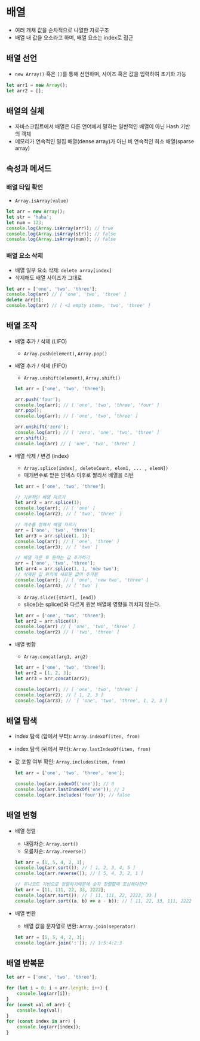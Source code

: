 # 배열

- 여러 개채 값을 순차적으로 나열한 자료구조
- 배열 내 값을 요소라고 하며, 배열 요소는 index로 접근

## 배열 선언

- `new Array()` 혹은 `[]`를 통해 선언하며, 사이즈 혹은 값을 입력하여 초기화 가능

```jsx
let arr1 = new Array();
let arr2 = [];
```

## 배열의 실체

- 자바스크립트에서 배열은 다른 언어에서 말하는 일반적인 배열이 아닌 Hash 기반의 객체
- 메모리가 연속적인 밀집 배열(dense array)가 아닌 비 연속적인 희소 배열(sparse array)

## 속성과 메서드

### 배열 타입 확인

- `Array.isArray(value)`

```jsx
let arr = new Array();
let str = 'haha';
let num = 123;
console.log(Array.isArray(arr)); // true
console.log(Array.isArray(str)); // false
console.log(Array.isArray(num)); // false
```

### 배열 요소 삭제

- 배열 일부 요소 삭제: `delete array[index]`
- 삭제해도 배열 사이즈가 그대로

```jsx
let arr = ['one', 'two', 'three'];
console.log(arr) // [ 'one', 'two', 'three' ]
delete arr[0];
console.log(arr) // [ <1 empty item>, 'two', 'three' ]
```

## 배열 조작

- 배열 추가 / 삭제 (LIFO)
    - `Array.push(element)`, `Array.pop()`
- 배열 추가 / 삭제 (FIFO)
    - `Array.unshift(element)`, `Array.shift()`
    
    ```jsx
    let arr = ['one', 'two', 'three'];
    
    arr.push('four');
    console.log(arr); // [ 'one', 'two', 'three', 'four' ]
    arr.pop();
    console.log(arr); // [ 'one', 'two', 'three' ]
    
    arr.unshift('zero');
    console.log(arr); // [ 'zero', 'one', 'two', 'three' ]
    arr.shift();
    console.log(arr) // [ 'one', 'two', 'three' ]
    ```
    
- 배열 삭제 / 변경 (index)
    - `Array.splice(index[, deleteCount, elem1, ... , elemN])`
    - 매개변수로 받은 인덱스 이후로 짤라서 배열을 리턴
    
    ```jsx
    let arr = ['one', 'two', 'three'];
    
    // 기본적인 배열 자르기
    let arr2 = arr.splice(1);
    console.log(arr); // [ 'one' ]
    console.log(arr2); // [ 'two', 'three' ] 
    
    // 개수를 정해서 배열 자르기
    arr = ['one', 'two', 'three'];
    let arr3 = arr.splice(1, 1);
    console.log(arr); // [ 'one', 'three' ]
    console.log(arr3); // [ 'two' ]
    
    // 배열 자른 후 원하는 값 추가하기
    arr = ['one', 'two', 'three'];
    let arr4 = arr.splice(1, 1, 'new two');
    // 삭제된 값 위치에 새로운 값이 추가됨
    console.log(arr); // [ 'one', 'new two', 'three' ]
    console.log(arr4); // [ 'two' ]
    ```
    
    - `Array.slice([start], [end])`
    - slice()는 splice()와 다르게 원본 배열에 영향을 끼치지 않는다.
    
    ```jsx
    let arr = ['one', 'two', 'three'];
    let arr2 = arr.slice(1);
    console.log(arr) // [ 'one', 'two', 'three' ]
    console.log(arr2) // [ 'two', 'three' ]
    ```
    
- 배열 병합
    - `Array.concat(arg1, arg2)`
    
    ```jsx
    let arr = ['one', 'two', 'three'];
    let arr2 = [1, 2, 3];
    let arr3 = arr.concat(arr2);
    
    console.log(arr); // [ 'one', 'two', 'three' ]
    console.log(arr2); // [ 1, 2, 3 ]
    console.log(arr3); //  [ 'one', 'two', 'three', 1, 2, 3 ]
    ```
    

## 배열 탐색

- index 탐색 (앞에서 부터): `Array.indexOf(iten, from)`
- index 탐색 (뒤에서 부터): `Array.lastIndexOf(item, from)`
- 값 포함 여부 확인: `Array.includes(item, from)`
    
    ```jsx
    let arr = ['one', 'two', 'three', 'one'];
    
    console.log(arr.indexOf('one')); // 0
    console.log(arr.lastIndexOf('one')); // 3
    console.log(arr.includes('four')); // false
    ```
    

## 배열 변형

- 배열 정렬
    - 내림차순: `Array.sort()`
    - 오름차순: `Array.reverse()`
    
    ```jsx
    let arr = [1, 5, 4, 2, 3];
    console.log(arr.sort()); // [ 1, 2, 3, 4, 5 ]
    console.log(arr.reverse()); // [ 5, 4, 3, 2, 1 ]
    
    // 유니코드 기반으로 정렬하기때문에 숫자 정렬할때 조심해야한다
    let arr = [11, 111, 22, 33, 2222];
    console.log(arr.sort()); // [ 11, 111, 22, 2222, 33 ]
    console.log(arr.sort((a, b) => a - b)); // [ 11, 22, 33, 111, 2222 ]
    ```
    
- 배열 변환
    - 배열 값을 문자열로 변환: `Array.join(seperator)`
    
    ```jsx
    let arr = [1, 5, 4, 2, 3];
    console.log(arr.join(':')); // 1:5:4:2:3
    ```
    

## 배열 반복문

```jsx
let arr = ['one', 'two', 'three'];

for (let i = 0; i < arr.length; i++) {
    console.log(arr[i]);
}
for (const val of arr) {
    console.log(val);
}
for (const index in arr) {
    console.log(arr[index]);
}
```